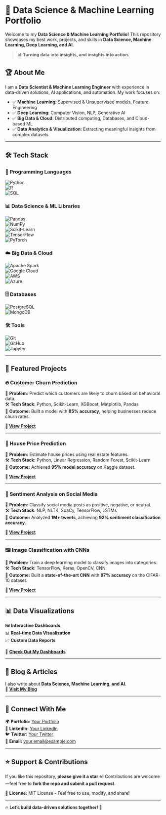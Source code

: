 # 🚀 Data Science & Machine Learning Portfolio  

Welcome to my **Data Science & Machine Learning Portfolio!** This repository showcases my best work, projects, and skills in **Data Science, Machine Learning, Deep Learning, and AI**.  

> **📊 Turning data into insights, and insights into action.**  

## 🏆 About Me  

I am a **Data Scientist & Machine Learning Engineer** with experience in data-driven solutions, AI applications, and automation. My work focuses on:  

- ✅ **Machine Learning**: Supervised & Unsupervised models, Feature Engineering  
- ✅ **Deep Learning**: Computer Vision, NLP, Generative AI  
- ✅ **Big Data & Cloud**: Distributed computing, Databases, and Cloud-based ML  
- ✅ **Data Analytics & Visualization**: Extracting meaningful insights from complex datasets  

---

## 🛠️ Tech Stack  

### 🚀 Programming Languages  
![Python](https://img.shields.io/badge/Python-3776AB?style=for-the-badge&logo=python&logoColor=white)  
![R](https://img.shields.io/badge/R-276DC3?style=for-the-badge&logo=r&logoColor=white)  
![SQL](https://img.shields.io/badge/SQL-4479A1?style=for-the-badge&logo=postgresql&logoColor=white)  

### 📊 Data Science & ML Libraries  
![Pandas](https://img.shields.io/badge/Pandas-150458?style=for-the-badge&logo=pandas&logoColor=white)  
![NumPy](https://img.shields.io/badge/NumPy-013243?style=for-the-badge&logo=numpy&logoColor=white)  
![Scikit-Learn](https://img.shields.io/badge/Scikit--Learn-F7931E?style=for-the-badge&logo=scikit-learn&logoColor=white)  
![TensorFlow](https://img.shields.io/badge/TensorFlow-FF6F00?style=for-the-badge&logo=tensorflow&logoColor=white)  
![PyTorch](https://img.shields.io/badge/PyTorch-EE4C2C?style=for-the-badge&logo=pytorch&logoColor=white)  

### ☁️ Big Data & Cloud  
![Apache Spark](https://img.shields.io/badge/Apache%20Spark-E25A1C?style=for-the-badge&logo=apachespark&logoColor=white)  
![Google Cloud](https://img.shields.io/badge/Google%20Cloud-4285F4?style=for-the-badge&logo=googlecloud&logoColor=white)  
![AWS](https://img.shields.io/badge/AWS-232F3E?style=for-the-badge&logo=amazonaws&logoColor=white)  
![Azure](https://img.shields.io/badge/Microsoft%20Azure-0078D4?style=for-the-badge&logo=microsoftazure&logoColor=white)  

### 🗄️ Databases  
![PostgreSQL](https://img.shields.io/badge/PostgreSQL-316192?style=for-the-badge&logo=postgresql&logoColor=white)  
![MongoDB](https://img.shields.io/badge/MongoDB-47A248?style=for-the-badge&logo=mongodb&logoColor=white)  

### 🛠️ Tools  
![Git](https://img.shields.io/badge/Git-F05032?style=for-the-badge&logo=git&logoColor=white)  
![GitHub](https://img.shields.io/badge/GitHub-181717?style=for-the-badge&logo=github&logoColor=white)  
![Jupyter](https://img.shields.io/badge/Jupyter-F37626?style=for-the-badge&logo=jupyter&logoColor=white)  

---

## 🚀 Featured Projects  

### 🔥 Customer Churn Prediction  
📌 **Problem:** Predict which customers are likely to churn based on behavioral data.  
🛠 **Tech Stack:** Python, Scikit-Learn, XGBoost, Matplotlib, Pandas  
🎯 **Outcome:** Built a model with **85% accuracy**, helping businesses reduce churn rates.  

**🔗 [View Project](#)**  

---

### 🏡 House Price Prediction  
📌 **Problem:** Estimate house prices using real estate features.  
🛠 **Tech Stack:** Python, Linear Regression, Random Forest, Scikit-Learn  
🎯 **Outcome:** Achieved **95% model accuracy** on Kaggle dataset.  

**🔗 [View Project](#)**  

---

### 💬 Sentiment Analysis on Social Media  
📌 **Problem:** Classify social media posts as positive, negative, or neutral.  
🛠 **Tech Stack:** NLP, NLTK, SpaCy, TensorFlow, LSTMs  
🎯 **Outcome:** Analyzed **1M+ tweets**, achieving **92% sentiment classification accuracy**.  

**🔗 [View Project](#)**  

---

### 🖼️ Image Classification with CNNs  
📌 **Problem:** Train a deep learning model to classify images into categories.  
🛠 **Tech Stack:** TensorFlow, Keras, OpenCV, CNN  
🎯 **Outcome:** Built a **state-of-the-art CNN** with **97% accuracy** on the CIFAR-10 dataset.  

**🔗 [View Project](#)**  

---

## 📊 Data Visualizations  

🖼️ **Interactive Dashboards**  
📊 **Real-time Data Visualization**  
📈 **Custom Data Reports**  

🔗 **[Check Out My Dashboards](#)**  

---

## 📝 Blog & Articles  

I also write about **Data Science, Machine Learning, and AI**.  
🔗 **[Visit My Blog](#)**  

---

## 🤝 Connect With Me  

🌍 **Portfolio:** [Your Portfolio](#)  
💼 **LinkedIn:** [Your LinkedIn](#)  
🐦 **Twitter:** [Your Twitter](#)  
📧 **Email:** your.email@example.com  

---

## ⭐ Support & Contributions  

If you like this repository, **please give it a star ⭐!** Contributions are welcome—feel free to **fork the repo and submit a pull request**.  

📜 **License:** MIT License - Feel free to use, modify, and share!  

---

🔥 **Let’s build data-driven solutions together! 🚀**